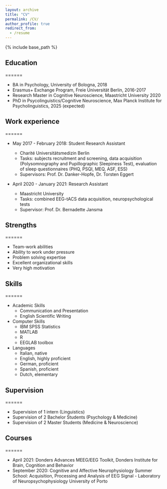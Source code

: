 ```yaml
---
layout: archive
title: "CV"
permalink: /CV/
author_profile: true
redirect_from:
  - /resume
---
```


{% include base_path %}

## Education
======
* BA in Psychology, University of Bologna, 2018
* Erasmus+ Exchange Program, Freie Universität Berlin, 2016-2017
* Research Master in Cognitive Neuroscience, Maastricht University 2020
* PhD in Psycolinguistics/Cognitive Neuroscience, Max Planck Institute for Psycholinguistics, 2025 (expected)

## Work experience
======
* May 2017 - February 2018: Student Research Assistant
  * Charité Universitätsmedizin Berlin
  * Tasks: subjects recruitment and screening, data acquisition (Polysomnography and Pupillographic Sleepiness Test), evaluation of sleep questionnaires (PHQ, PSQI, MEQ, ASF, ESS)
  * Supervisors: Prof. Dr. Danker-Hopfe, Dr. Torsten Eggert

* April 2020 - January 2021: Research Assistant
  * Maastricht University 
  * Tasks: combined EEG-tACS data acquisition, neuropsychological tests
  * Supervisor: Prof. Dr. Bernadette Jansma
 
## Strengths 
======
* Team-work abilities
* Ability to work under pressure
* Problem solving expertise
* Excellent organizational skills
* Very high motivation 

## Skills
======
* Academic Skills
  * Communication and Presentation
  * English Scientific Writing 
* Computer Skills
  * IBM SPSS Statistics
  * MATLAB
  * R
  * EEGLAB toolbox
* Languages 
  * Italian, native 
  * English, highly proficient
  * German, proficient
  * Spanish, proficient
  * Dutch, elementary  

## Supervision
======
* Supervision of 1 intern (Linguistics)
* Supervision of 2 Bachelor Students (Psychology & Medicine)
* Supervision of 2 Master Students (Medicine & Neuroscience)

## Courses 
======
* April 2021: Donders Advances MEEG/EEG Toolkit, Donders Institute for Brain, Cognition and Behavior
* September 2020: Cognitive and Affective Neurophysiology Summer School: Acquisition, Processing and Analysis of EEG Signal - Laboratory of Neuropsychophysiology University of Porto
